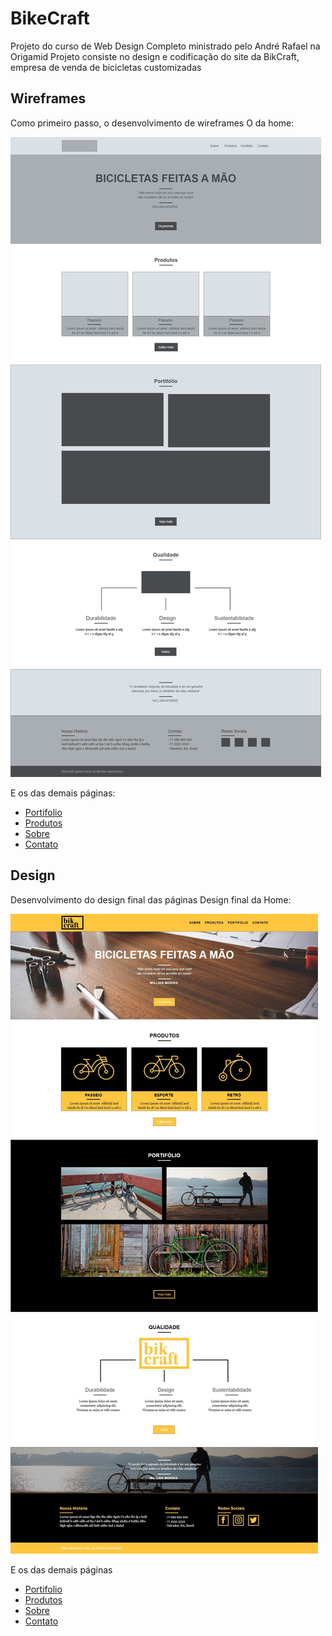 # BikeCraft
Projeto do curso de Web Design Completo ministrado pelo André Rafael na Origamid
Projeto consiste no design e codificação do site da BikCraft, empresa de venda de bicicletas customizadas

## Wireframes
Como primeiro passo, o desenvolvimento de wireframes
O da home:

![Home](docs/wireframe/Home.jpg)

E os das demais páginas:

- [Portifolio](docs/wireframe/Portifolio.jpg)
- [Produtos](docs/wireframe/Produtos.jpg)
- [Sobre](docs/wireframe/Sobre.jpg)
- [Contato](docs/wireframe/Contato.jpg)

## Design
Desenvolvimento do design final das páginas
Design final da Home:

![Home](docs/design/Home.jpg)

E os das demais páginas

- [Portifolio](docs/design/Portifolio.jpg)
- [Produtos](docs/design/Produtos.jpg)
- [Sobre](docs/design/Sobre.jpg)
- [Contato](docs/design/Contato.jpg)